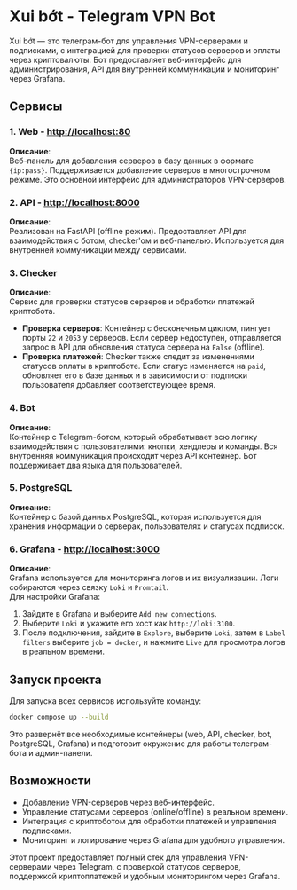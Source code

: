 # Xui bớt - Telegram VPN Bot

Xui bớt — это телеграм-бот для управления VPN-серверами и подписками, с интеграцией для проверки статусов серверов и оплаты через криптовалюты. Бот предоставляет веб-интерфейс для администрирования, API для внутренней коммуникации и мониторинг через Grafana.

## Сервисы

### 1. **Web** - [http://localhost:80](http://localhost:80)
   **Описание**:  
   Веб-панель для добавления серверов в базу данных в формате `{ip:pass}`. Поддерживается добавление серверов в многострочном режиме. Это основной интерфейс для администраторов VPN-серверов.

### 2. **API** - [http://localhost:8000](http://localhost:8000)
   **Описание**:  
   Реализован на FastAPI (offline режим). Предоставляет API для взаимодействия с ботом, checker'ом и веб-панелью. Используется для внутренней коммуникации между сервисами.

### 3. **Checker**
   **Описание**:  
   Сервис для проверки статусов серверов и обработки платежей криптобота.  
   - **Проверка серверов**: Контейнер с бесконечным циклом, пингует порты `22` и `2053` у серверов. Если сервер недоступен, отправляется запрос в API для обновления статуса сервера на `False` (offline).
   - **Проверка платежей**: Checker также следит за изменениями статусов оплаты в криптоботе. Если статус изменяется на `paid`, обновляет его в базе данных и в зависимости от подписки пользователя добавляет соответствующее время.

### 4. **Bot**
   **Описание**:  
   Контейнер с Telegram-ботом, который обрабатывает всю логику взаимодействия с пользователями: кнопки, хендлеры и команды. Вся внутренняя коммуникация происходит через API контейнер. Бот поддерживает два языка для пользователей.

### 5. **PostgreSQL**
   **Описание**:  
   Контейнер с базой данных PostgreSQL, которая используется для хранения информации о серверах, пользователях и статусах подписок.

### 6. **Grafana** - [http://localhost:3000](http://localhost:3000)
   **Описание**:  
   Grafana используется для мониторинга логов и их визуализации. Логи собираются через связку `Loki` и `Promtail`.  
   Для настройки Grafana:
   1. Зайдите в Grafana и выберите `Add new connections`.
   2. Выберите `Loki` и укажите его хост как `http://loki:3100`.
   3. После подключения, зайдите в `Explore`, выберите `Loki`, затем в `Label filters` выберите `job = docker`, и нажмите `Live` для просмотра логов в реальном времени.

## Запуск проекта

Для запуска всех сервисов используйте команду:

```bash
docker compose up --build
```

Это развернёт все необходимые контейнеры (web, API, checker, bot, PostgreSQL, Grafana) и подготовит окружение для работы телеграм-бота и админ-панели.

## Возможности

- Добавление VPN-серверов через веб-интерфейс.
- Управление статусами серверов (online/offline) в реальном времени.
- Интеграция с криптоботом для обработки платежей и управления подписками.
- Мониторинг и логирование через Grafana для удобного управления.

Этот проект предоставляет полный стек для управления VPN-серверами через Telegram, с проверкой статусов серверов, поддержкой криптоплатежей и удобным мониторингом через Grafana.